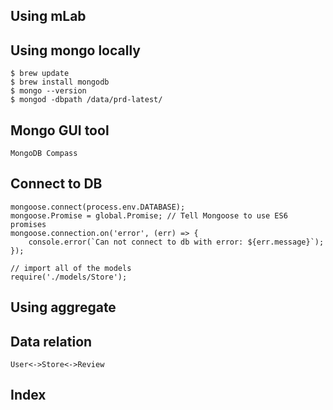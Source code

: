 ## Using mLab


## Using mongo locally
    $ brew update
    $ brew install mongodb
    $ mongo --version
    $ mongod -dbpath /data/prd-latest/


## Mongo GUI tool
    MongoDB Compass


## Connect to DB
    mongoose.connect(process.env.DATABASE);
    mongoose.Promise = global.Promise; // Tell Mongoose to use ES6 promises
    mongoose.connection.on('error', (err) => {
        console.error(`Can not connect to db with error: ${err.message}`);
    });

    // import all of the models
    require('./models/Store');

## Using aggregate

## Data relation
    User<->Store<->Review

## Index
